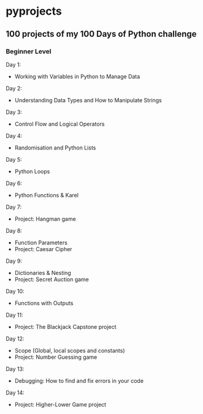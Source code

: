 # pyprojects

## 100 projects of my 100 Days of Python challenge

### Beginner Level

Day 1:

- Working with Variables in Python to Manage Data

Day 2:

- Understanding Data Types and How to Manipulate Strings

Day 3:

- Control Flow and Logical Operators

Day 4:

- Randomisation and Python Lists

Day 5:

- Python Loops

Day 6:

- Python Functions & Karel

Day 7:

- Project: Hangman game

Day 8:

- Function Parameters
- Project: Caesar Cipher

Day 9:

- Dictionaries & Nesting
- Project: Secret Auction game
  
Day 10:

- Functions with Outputs

Day 11:

- Project: The Blackjack Capstone project

Day 12:

- Scope (Global, local scopes and constants)
- Project: Number Guessing game

Day 13:

- Debugging: How to find and fix errors in your code

Day 14:

- Project: Higher-Lower Game project
